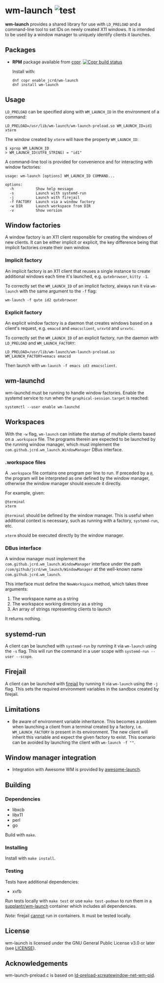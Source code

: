# wm-launch ![test](https://github.com/jcrd/wm-launch/actions/workflows/test.yml/badge.svg)

**wm-launch** provides a shared library for use with `LD_PRELOAD` and a
command-line tool to set IDs on newly created X11 windows. It is intended to be
used by a window manager to uniquely identify clients it launches.

## Packages

* **RPM** package available from [copr][1]. [![Copr build status](https://copr.fedorainfracloud.org/coprs/jcrd/wm-launch/package/wm-launch/status_image/last_build.png)](https://copr.fedorainfracloud.org/coprs/jcrd/wm-launch/package/wm-launch/)

  Install with:
  ```
  dnf copr enable jcrd/wm-launch
  dnf install wm-launch
  ```

## Usage

`LD_PRELOAD` can be specified along with `WM_LAUNCH_ID` in the
environment of a command:
```
LD_PRELOAD=/usr/lib/wm-launch/wm-launch-preload.so WM_LAUNCH_ID=id1 xterm
```
The window created by `xterm` will have the property `WM_LAUNCH_ID`:
```
$ xprop WM_LAUNCH_ID
> WM_LAUNCH_ID(UTF8_STRING) = "id1"
```

A command-line tool is provided for convenience and for interacting with window
factories:
```
usage: wm-launch [options] WM_LAUNCH_ID COMMAND...

options:
  -h          Show help message
  -s          Launch with systemd-run
  -j          Launch with firejail
  -f FACTORY  Launch via a window factory
  -w DIR      Launch workspace from DIR
  -v          Show version
```

## Window factories
A window factory is an X11 client responsible for creating the windows of new
clients. It can be either implicit or explicit, the key difference being that
implicit factories create their own window.

### Implicit factory
An implicit factory is an X11 client that reuses a single instance to create
additional windows each time it's launched, e.g. `qutebrowser`, `kitty -1`.

To correctly set the `WM_LAUNCH_ID` of an implicit factory, always run it via
`wm-launch` with the same argument to the `-f` flag:
```
wm-launch -f qute id2 qutebrowser
```

### Explicit factory
An explicit window factory is a daemon that creates windows based on a client's
request, e.g. `emacsd` and `emacsclient`, `urxvtd` and `urxvtc`.

To correctly set the `WM_LAUNCH_ID` of an explicit factory, run the daemon with
`LD_PRELOAD` and `WM_LAUNCH_FACTORY`:
```
LD_PRELOAD=/usr/lib/wm-launch/wm-launch-preload.so WM_LAUNCH_FACTORY=emacs emacsd
```

Then launch with `wm-launch -f emacs id3 emacsclient`.

## wm-launchd

wm-launchd must be running to handle window factories. Enable the systemd
service to run when the `graphical-session.target` is reached:
```
systemctl --user enable wm-launchd
```

## Workspaces
With the `-w` flag, `wm-launch` can initiate the startup of multiple clients
based on a `.workspace` file. The programs therein are expected to be
launched by the running window manager, which must implement the
`com.github.jcrd.wm_launch.WindowManager` DBus interface.

### .workspace files
A `.workspace` file contains one program per line to run.
If preceded by a `@`, the program will be interpreted as one defined by the
window manager, otherwise the window manager should execute it directly.

For example, given:
```
@terminal
xterm
```
`@terminal` should be defined by the window manager. This is useful when
additional context is necessary, such as running with a factory,
`systemd-run`, etc.

`xterm` should be executed directly by the window manager.

### DBus interface
A window manager must implement the `com.github.jcrd.wm_launch.WindowManager`
interface under the path `/com/github/jcrd/wm_launch/WindowManager` at the
well-known name `com.github.jcrd.wm_launch`.

This interface must define the `NewWorkspace` method, which takes three arguments:
1. The workspace name as a string
2. The workspace working directory as a string
3. An array of strings representing clients to launch

It returns nothing.

## systemd-run
A client can be launched with `systemd-run` by running it via `wm-launch` using
the `-s` flag. This will run the command in a user scope with
`systemd-run --user --scope`.

## Firejail
A client can be launched with [firejail](https://github.com/netblue30/firejail)
by running it via `wm-launch` using the `-j` flag. This sets the required
environment variables in the sandbox created by firejail.

## Limitations
* Be aware of environment variable inheritance. This becomes a problem when
  launching a client from a terminal created by a factory, i.e.
  `WM_LAUNCH_FACTORY` is present in its environment. The new client will inherit
  this variable and expect the given factory to exist. This scenario can be
  avoided by launching the client with `wm-launch -f ""`.

## Window manager integration
* Integration with Awesome WM is provided by
  [awesome-launch](https://github.com/jcrd/awesome-launch).

## Building

### Dependencies
* libxcb
* libx11
* perl
* go

Build with `make`.

### Installing

Install with `make install`.

### Testing

Tests have additional dependencies:
* xvfb

Run tests locally with `make test` or use `make test-podman` to run them in a
[supplantr/wm-launch](https://hub.docker.com/r/supplantr/wm-launch) container
which includes all dependencies.

*Note:* firejail [cannot](https://github.com/netblue30/firejail/issues/2579)
run in containers. It must be tested locally.

## License

wm-launch is licensed under the GNU General Public License v3.0 or later
(see [LICENSE](LICENSE)).

## Acknowledgements

wm-launch-preload.c is based on
[ld-preload-xcreatewindow-net-wm-pid](https://github.com/deepfire/ld-preload-xcreatewindow-net-wm-pid).

[1]: https://copr.fedorainfracloud.org/coprs/jcrd/wm-launch/
